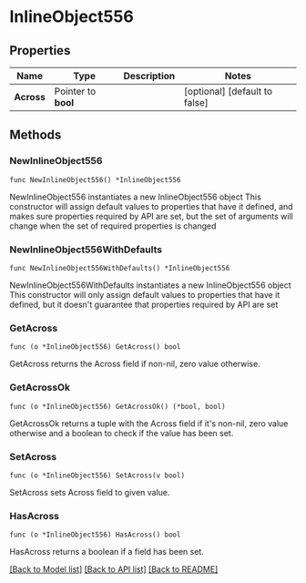 # InlineObject556

## Properties

Name | Type | Description | Notes
------------ | ------------- | ------------- | -------------
**Across** | Pointer to **bool** |  | [optional] [default to false]

## Methods

### NewInlineObject556

`func NewInlineObject556() *InlineObject556`

NewInlineObject556 instantiates a new InlineObject556 object
This constructor will assign default values to properties that have it defined,
and makes sure properties required by API are set, but the set of arguments
will change when the set of required properties is changed

### NewInlineObject556WithDefaults

`func NewInlineObject556WithDefaults() *InlineObject556`

NewInlineObject556WithDefaults instantiates a new InlineObject556 object
This constructor will only assign default values to properties that have it defined,
but it doesn't guarantee that properties required by API are set

### GetAcross

`func (o *InlineObject556) GetAcross() bool`

GetAcross returns the Across field if non-nil, zero value otherwise.

### GetAcrossOk

`func (o *InlineObject556) GetAcrossOk() (*bool, bool)`

GetAcrossOk returns a tuple with the Across field if it's non-nil, zero value otherwise
and a boolean to check if the value has been set.

### SetAcross

`func (o *InlineObject556) SetAcross(v bool)`

SetAcross sets Across field to given value.

### HasAcross

`func (o *InlineObject556) HasAcross() bool`

HasAcross returns a boolean if a field has been set.


[[Back to Model list]](../README.md#documentation-for-models) [[Back to API list]](../README.md#documentation-for-api-endpoints) [[Back to README]](../README.md)


